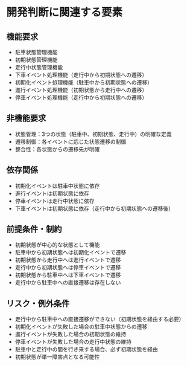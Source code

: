 # 開発判断に関連する要素

## 機能要求
- 駐車状態管理機能
- 初期状態管理機能
- 走行中状態管理機能
- 下車イベント処理機能（走行中から初期状態への遷移）
- 初期化イベント処理機能（駐車中から初期状態への遷移）
- 進行イベント処理機能（初期状態から走行中への遷移）
- 停車イベント処理機能（走行中から初期状態への遷移）

## 非機能要求
- 状態管理：3つの状態（駐車中、初期状態、走行中）の明確な定義
- 遷移制御：各イベントに応じた状態遷移の制御
- 整合性：各状態からの遷移先が明確

## 依存関係
- 初期化イベントは駐車中状態に依存
- 進行イベントは初期状態に依存
- 停車イベントは走行中状態に依存
- 下車イベントは初期状態に依存（走行中から初期状態への遷移後）

## 前提条件・制約
- 初期状態が中心的な状態として機能
- 駐車中から初期状態へは初期化イベントで遷移
- 初期状態から走行中へは進行イベントで遷移
- 走行中から初期状態へは停車イベントで遷移
- 初期状態から駐車中へは下車イベントで遷移
- 走行中から駐車中への直接遷移は存在しない

## リスク・例外条件
- 走行中から駐車中への直接遷移ができない（初期状態を経由する必要）
- 初期化イベントが失敗した場合の駐車中状態からの遷移
- 進行イベントが失敗した場合の初期状態の維持
- 停車イベントが失敗した場合の走行中状態の維持
- 駐車中と走行中の間を行き来する場合、必ず初期状態を経由
- 初期状態が単一障害点となる可能性

